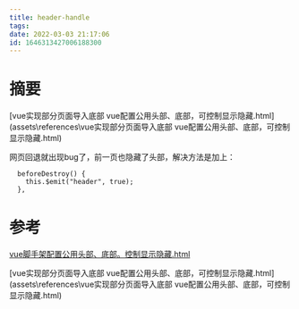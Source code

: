```yaml
---
title: header-handle
tags: 
date: 2022-03-03 21:17:06
id: 1646313427006188300
---
```

# 摘要

 [vue实现部分页面导入底部 vue配置公用头部、底部，可控制显示隐藏.html](assets\references\vue实现部分页面导入底部 vue配置公用头部、底部，可控制显示隐藏.html) 

网页回退就出现bug了，前一页也隐藏了头部，解决方法是加上：

```vue
  beforeDestroy() {
    this.$emit("header", true);
  },
```

# 参考

 [vue脚手架配置公用头部、底部。控制显示隐藏.html](assets\references\vue脚手架配置公用头部、底部。控制显示隐藏.html) 

 [vue实现部分页面导入底部 vue配置公用头部、底部，可控制显示隐藏.html](assets\references\vue实现部分页面导入底部 vue配置公用头部、底部，可控制显示隐藏.html) 
